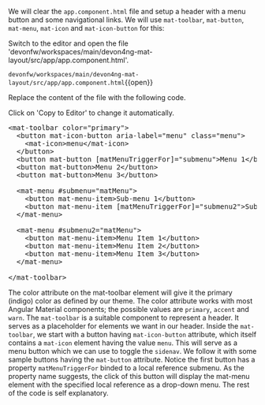 We will clear the `app.component.html` file and setup a header with a menu button and some navigational links. We will use `mat-toolbar`, `mat-button`, `mat-menu`, `mat-icon` and `mat-icon-button` for this:


Switch to the editor and open the file 'devonfw/workspaces/main/devon4ng-mat-layout/src/app/app.component.html'.

`devonfw/workspaces/main/devon4ng-mat-layout/src/app/app.component.html`{{open}}




Replace the content of the file with the following code.


Click on 'Copy to Editor' to change it automatically.

<pre class="file" data-filename="devonfw/workspaces/main/devon4ng-mat-layout/src/app/app.component.html" data-target="replace" data-marker="">
&lt;mat-toolbar color=&#34;primary&#34;&gt;
  &lt;button mat-icon-button aria-label=&#34;menu&#34; class=&#34;menu&#34;&gt;
    &lt;mat-icon&gt;menu&lt;/mat-icon&gt;
  &lt;/button&gt;
  &lt;button mat-button [matMenuTriggerFor]=&#34;submenu&#34;&gt;Menu 1&lt;/button&gt;
  &lt;button mat-button&gt;Menu 2&lt;/button&gt;
  &lt;button mat-button&gt;Menu 3&lt;/button&gt;

  &lt;mat-menu #submenu=&#34;matMenu&#34;&gt;
    &lt;button mat-menu-item&gt;Sub-menu 1&lt;/button&gt;
    &lt;button mat-menu-item [matMenuTriggerFor]=&#34;submenu2&#34;&gt;Sub-menu 2&lt;/button&gt;
  &lt;/mat-menu&gt;

  &lt;mat-menu #submenu2=&#34;matMenu&#34;&gt;
    &lt;button mat-menu-item&gt;Menu Item 1&lt;/button&gt;
    &lt;button mat-menu-item&gt;Menu Item 2&lt;/button&gt;
    &lt;button mat-menu-item&gt;Menu Item 3&lt;/button&gt;
  &lt;/mat-menu&gt;

&lt;/mat-toolbar&gt;</pre>

The color attribute on the mat-toolbar element will give it the primary (indigo) color as defined by our theme. The color attribute works with most Angular Material components; the possible values are `primary`, `accent` and `warn`. The `mat-toolbar` is a suitable component to represent a header. It serves as a placeholder for elements we want in our header. Inside the `mat-toolbar`, we start with a button having `mat-icon-button` attribute, which itself contains a `mat-icon` element having the value `menu`. This will serve as a menu button which we can use to toggle the `sidenav`. We follow it with some sample buttons having the `mat-button` attribute. Notice the first button has a property `matMenuTriggerFor` binded to a local reference submenu. As the property name suggests, the click of this button will display the mat-menu element with the specified local reference as a drop-down menu. The rest of the code is self explanatory.
